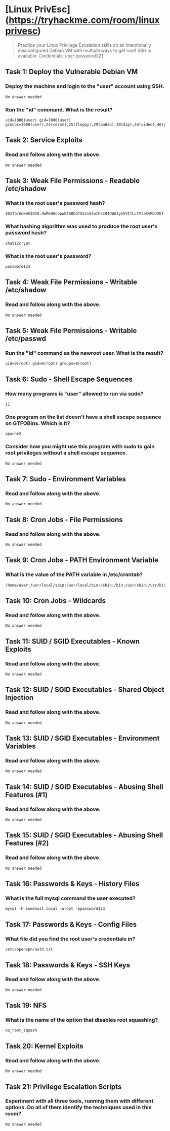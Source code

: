 # [Linux PrivEsc] (https://tryhackme.com/room/linuxprivesc)

> Practice your Linux Privilege Escalation skills on an intentionally misconfigured Debian VM with multiple ways to get root! SSH is available. Credentials: user:password321


## Task 1: Deploy the Vulnerable Debian VM

### Deploy the machine and login to the "user" account using SSH.
```
No answer needed
```

### Run the "id" command. What is the result?
```
uid=1000(user) gid=1000(user) groups=1000(user),24(cdrom),25(floppy),29(audio),30(dip),44(video),46(plugdev)
```

## Task 2: Service Exploits

### Read and follow along with the above.
```
No answer needed
```

## Task 3: Weak File Permissions - Readable /etc/shadow

### What is the root user's password hash?
```
$6$Tb/euwmK$OXA.dwMeOAcopwBl68boTG5zi65wIHsc84OWAIye5VITLLtVlaXvRDJXET..it8r.jbrlpfZeMdwD3B0fGxJI0
```

### What hashing algorithm was used to produce the root user's password hash?
```
sha512crypt
```

### What is the root user's password?
```
password123
```

## Task 4: Weak File Permissions - Writable /etc/shadow

### Read and follow along with the above.
```
No answer needed
```

## Task 5: Weak File Permissions - Writable /etc/passwd

### Run the "id" command as the newroot user. What is the result?
```
uid=0(root) gid=0(root) groups=0(root)
```

## Task 6: Sudo - Shell Escape Sequences

### How many programs is "user" allowed to run via sudo? 
```
11
```

### One program on the list doesn't have a shell escape sequence on GTFOBins. Which is it?
```
apache2
```

### Consider how you might use this program with sudo to gain root privileges without a shell escape sequence.
```
No answer needed
```

## Task 7: Sudo - Environment Variables

### Read and follow along with the above.
```
No answer needed
```

## Task 8: Cron Jobs - File Permissions

### Read and follow along with the above.
```
No answer needed
```

## Task 9: Cron Jobs - PATH Environment Variable

### What is the value of the PATH variable in /etc/crontab?
```
/home/user:/usr/local/sbin:/usr/local/bin:/sbin:/bin:/usr/sbin:/usr/bin
```

## Task 10: Cron Jobs - Wildcards

### Read and follow along with the above.
```
No answer needed
```

## Task 11: SUID / SGID Executables - Known Exploits

### Read and follow along with the above.
```
No answer needed
```

## Task 12: SUID / SGID Executables - Shared Object Injection

### Read and follow along with the above.
```
No answer needed
```

## Task 13: SUID / SGID Executables - Environment Variables

### Read and follow along with the above.
```
No answer needed
```

## Task 14: SUID / SGID Executables - Abusing Shell Features (#1)

### Read and follow along with the above.
```
No answer needed
```

## Task 15: SUID / SGID Executables - Abusing Shell Features (#2)

### Read and follow along with the above.
```
No answer needed
```

## Task 16: Passwords & Keys - History Files

### What is the full mysql command the user executed?
```
mysql -h somehost.local -uroot -ppassword123
```

## Task 17: Passwords & Keys - Config Files

### What file did you find the root user's credentials in?   
```
/etc/openvpn/auth.txt
```

## Task 18: Passwords & Keys - SSH Keys

### Read and follow along with the above.
```
No answer needed
```

## Task 19: NFS

### What is the name of the option that disables root squashing?
```
no_root_squash
```

## Task 20: Kernel Exploits

### Read and follow along with the above.
```
No answer needed
```

## Task 21: Privilege Escalation Scripts

### Experiment with all three tools, running them with different options. Do all of them identify the techniques used in this room?
```
No answer needed
```
